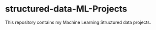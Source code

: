 # structured-data-ML-Projects
This repository contains my Machine Learning Structured data projects.
